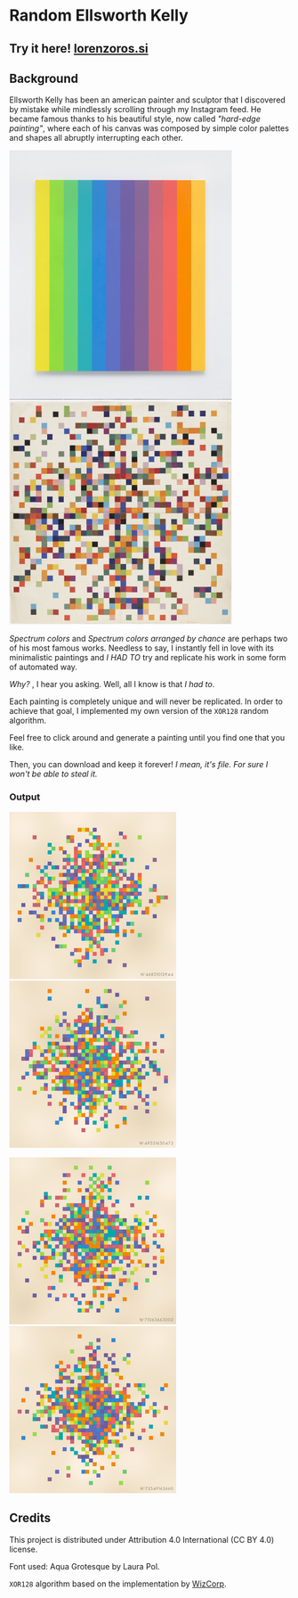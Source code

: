 # Random Ellsworth Kelly

## Try it here! [lorenzoros.si](https://www.lorenzoros.si/random-ellsworth-kelly)

## Background

Ellsworth Kelly has been an american painter and sculptor that I discovered by mistake while mindlessly scrolling through my Instagram feed.
He became famous thanks to his beautiful style, now called *"hard-edge painting"*, where each of his canvas was composed by simple color palettes and shapes all abruptly interrupting each other.

![spectrum-colors](sources/spectrum-IX-resized.jpg)
![spectrum-colors-arranged](sources/spectrum-colors-arranged-by-chance-2-resized.jpg)

*Spectrum colors* and *Spectrum colors arranged by chance* are perhaps two of his most famous works.
Needless to say, I instantly fell in love with its minimalistic paintings and *I HAD TO* try and replicate his work in some form of automated way.

*Why?* , I hear you asking.
Well, all I know is that *I had to*.

Each painting is completely unique and will never be replicated.
In order to achieve that goal, I implemented my own version of the `XOR128` random algorithm.

Feel free to click around and generate a painting until you find one that you like.

Then, you can download and keep it forever!
*I mean, it's file. For sure I won't be able to steal it.*

### Output

![output-1](output/random-ellsworth-kelly-46831012944-resized.png)
![output-2](output/random-ellsworth-kelly-49331630472-resized.png)

![output-3](output/random-ellsworth-kelly-71063663002-resized.png)
![output-4](output/random-ellsworth-kelly-72549162660-resized.png)

## Credits

This project is distributed under Attribution 4.0 International (CC BY 4.0) license.

Font used: Aqua Grotesque by Laura Pol.

`XOR128` algorithm based on the implementation by [WizCorp](https://github.com/Wizcorp/xor128/).
